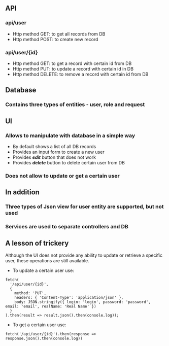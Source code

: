 ## API
### api/user
* Http method GET: to get all records from DB
* Http method POST: to create new record
### api/user/{id}
* Http method GET: to get a record with certain id from DB
* Http method PUT: to update a record with certain id in DB
* Http method DELETE: to remove a record with certain id from DB
 ## Database
### Contains three types of entities - user, role and request
 ## UI
### Allows to manipulate with database in a simple way
* By default shows a list of all DB records
* Provides an input form to create a new user
* Provides ***edit*** button that does not work
* Provides ***delete*** button to delete certain user from DB
### Does not allow to update or get a certain user
 ## In addition
### Three types of Json view for user entity are supported, but not used
### Services are used to separate controllers and DB
 ## A lesson of trickery  
Although the UI does not provide any ability to update or retrieve a specific user, these operations are still available.
* To update a certain user use:
```
fetch(
  '/api/user/{id}', 
  { 
    method: 'PUT', 
    headers: { 'Content-Type': 'application/json' }, 
    body: JSON.stringify({ login: 'login', password: 'password', email: 'email', realName: 'Real Name' })
  }
).then(result => result.json().then(console.log));
```
* To get a certain user use:
```
fetch('/api/user/{id}').then(response => response.json().then(console.log))
```
